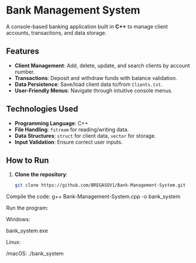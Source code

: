 # Bank Management System

A console-based banking application built in **C++** to manage client accounts, transactions, and data storage.

## Features
- **Client Management**: Add, delete, update, and search clients by account number.
- **Transactions**: Deposit and withdraw funds with balance validation.
- **Data Persistence**: Save/load client data to/from `Clients.txt`.
- **User-Friendly Menus**: Navigate through intuitive console menus.

## Technologies Used
- **Programming Language**: C++
- **File Handling**: `fstream` for reading/writing data.
- **Data Structures**: `struct` for client data, `vector` for storage.
- **Input Validation**: Ensure correct user inputs.

## How to Run
1. **Clone the repository**:
   ```bash
   git clone https://github.com/BREGASOV1/Bank-Management-System.git
Compile the code:
g++ Bank-Management-System.cpp -o bank_system

Run the program:

Windows:

bank_system.exe

Linux:

/macOS:
./bank_system

